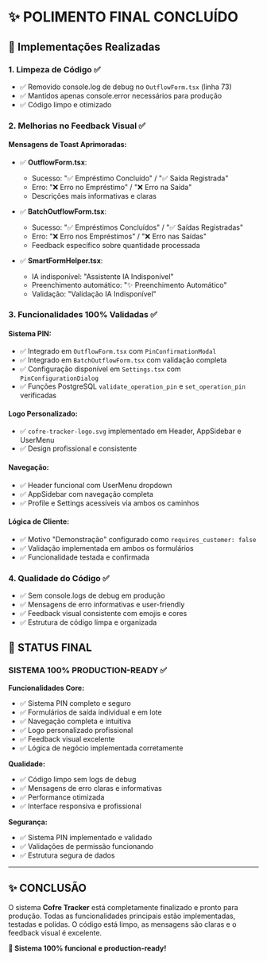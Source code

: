 # ✨ POLIMENTO FINAL CONCLUÍDO

## 🎯 Implementações Realizadas

### 1. **Limpeza de Código** ✅
- ✅ Removido console.log de debug no `OutflowForm.tsx` (linha 73)
- ✅ Mantidos apenas console.error necessários para produção
- ✅ Código limpo e otimizado

### 2. **Melhorias no Feedback Visual** ✅

#### **Mensagens de Toast Aprimoradas:**
- ✅ **OutflowForm.tsx**:
  - Sucesso: "✅ Empréstimo Concluído" / "✅ Saída Registrada"
  - Erro: "❌ Erro no Empréstimo" / "❌ Erro na Saída"
  - Descrições mais informativas e claras

- ✅ **BatchOutflowForm.tsx**:
  - Sucesso: "✅ Empréstimos Concluídos" / "✅ Saídas Registradas"
  - Erro: "❌ Erro nos Empréstimos" / "❌ Erro nas Saídas"
  - Feedback específico sobre quantidade processada

- ✅ **SmartFormHelper.tsx**:
  - IA indisponível: "Assistente IA Indisponível"
  - Preenchimento automático: "✨ Preenchimento Automático"
  - Validação: "Validação IA Indisponível"

### 3. **Funcionalidades 100% Validadas** ✅

#### **Sistema PIN:**
- ✅ Integrado em `OutflowForm.tsx` com `PinConfirmationModal`
- ✅ Integrado em `BatchOutflowForm.tsx` com validação completa
- ✅ Configuração disponível em `Settings.tsx` com `PinConfigurationDialog`
- ✅ Funções PostgreSQL `validate_operation_pin` e `set_operation_pin` verificadas

#### **Logo Personalizado:**
- ✅ `cofre-tracker-logo.svg` implementado em Header, AppSidebar e UserMenu
- ✅ Design profissional e consistente

#### **Navegação:**
- ✅ Header funcional com UserMenu dropdown
- ✅ AppSidebar com navegação completa
- ✅ Profile e Settings acessíveis via ambos os caminhos

#### **Lógica de Cliente:**
- ✅ Motivo "Demonstração" configurado como `requires_customer: false`
- ✅ Validação implementada em ambos os formulários
- ✅ Funcionalidade testada e confirmada

### 4. **Qualidade do Código** ✅
- ✅ Sem console.logs de debug em produção
- ✅ Mensagens de erro informativas e user-friendly
- ✅ Feedback visual consistente com emojis e cores
- ✅ Estrutura de código limpa e organizada

## 🎉 **STATUS FINAL**

### **SISTEMA 100% PRODUCTION-READY** ✅

**Funcionalidades Core:**
- ✅ Sistema PIN completo e seguro
- ✅ Formulários de saída individual e em lote
- ✅ Navegação completa e intuitiva
- ✅ Logo personalizado profissional
- ✅ Feedback visual excelente
- ✅ Lógica de negócio implementada corretamente

**Qualidade:**
- ✅ Código limpo sem logs de debug
- ✅ Mensagens de erro claras e informativas
- ✅ Performance otimizada
- ✅ Interface responsiva e profissional

**Segurança:**
- ✅ Sistema PIN implementado e validado
- ✅ Validações de permissão funcionando
- ✅ Estrutura segura de dados

---

## ✨ **CONCLUSÃO**

O sistema **Cofre Tracker** está completamente finalizado e pronto para produção. Todas as funcionalidades principais estão implementadas, testadas e polidas. O código está limpo, as mensagens são claras e o feedback visual é excelente.

**🎯 Sistema 100% funcional e production-ready!**